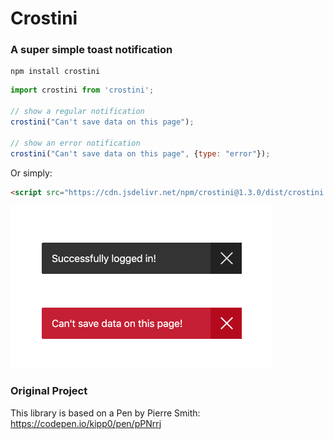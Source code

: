# Crostini

### A super simple toast notification

```
npm install crostini
```

```javascript
import crostini from 'crostini';

// show a regular notification
crostini("Can't save data on this page");

// show an error notification
crostini("Can't save data on this page", {type: "error"});
```

Or simply:

```html
<script src="https://cdn.jsdelivr.net/npm/crostini@1.3.0/dist/crostini.umd.js"></script>
```

<img src="assets/crostini.png" width="420" height="260">


### Original Project

This library is based on a Pen by Pierre Smith: 
https://codepen.io/kipp0/pen/pPNrrj
